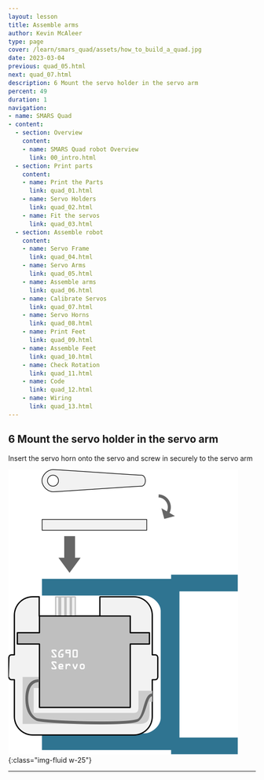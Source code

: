 ```yaml
---
layout: lesson
title: Assemble arms
author: Kevin McAleer
type: page
cover: /learn/smars_quad/assets/how_to_build_a_quad.jpg
date: 2023-03-04
previous: quad_05.html
next: quad_07.html
description: 6 Mount the servo holder in the servo arm
percent: 49
duration: 1
navigation:
- name: SMARS Quad
- content:
  - section: Overview
    content:
    - name: SMARS Quad robot Overview
      link: 00_intro.html
  - section: Print parts
    content:
    - name: Print the Parts
      link: quad_01.html
    - name: Servo Holders
      link: quad_02.html
    - name: Fit the servos
      link: quad_03.html
  - section: Assemble robot
    content:
    - name: Servo Frame
      link: quad_04.html
    - name: Servo Arms
      link: quad_05.html
    - name: Assemble arms
      link: quad_06.html
    - name: Calibrate Servos
      link: quad_07.html
    - name: Servo Horns
      link: quad_08.html
    - name: Print Feet
      link: quad_09.html
    - name: Assemble Feet
      link: quad_10.html
    - name: Check Rotation
      link: quad_11.html
    - name: Code
      link: quad_12.html
    - name: Wiring
      link: quad_13.html
---
```



## 6 Mount the servo holder in the servo arm

Insert the servo horn onto the servo and screw in securely to the servo arm

![6 Mount the servo holder in the servo arm](assets/instruction06.png){:class="img-fluid w-25"}

---

